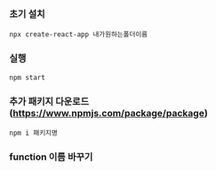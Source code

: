 

### 초기 설치
    npx create-react-app 내가원하는폴더이름

### 실행
    npm start

### 추가 패키지 다운로드 (https://www.npmjs.com/package/package)
    npm i 패키지명

### function 이름 바꾸기
